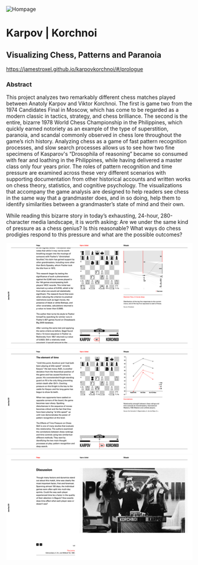 ![Hompage](/preview.png)

# Karpov | Korchnoi
## Visualizing Chess, Patterns and Paranoia

https://jamestroxel.github.io/karpovkorchnoi/#/prologue

### Abstract
This project analyzes two remarkably different chess matches played between Anatoly Karpov and Viktor Korchnoi. The first is game two from the 1974 Candidates Final in Moscow, which has come to be regarded as a modern classic in tactics, strategy, and chess brilliance. The second is the entire, bizarre 1978 World Chess Championship in the Philippines, which quickly earned notoriety as an example of the type of superstition, paranoia, and scandal commonly observed in chess lore throughout the game’s rich history. Analyzing chess as a game of fast pattern recognition processes, and slow search processes allows us to see how two fine specimens of Kasparov's “Drosophila of reasoning” became so consumed with fear and loathing in the Philippines, while having delivered a master class only four years prior. The roles of pattern recognition and time pressure are examined across these very different scenarios with supporting documentation from other historical accounts and written works on chess theory, statistics, and cognitive psychology. The visualizations that accompany the game analysis are designed to help readers see chess in the same way that a grandmaster does, and in so doing, help them to identify similarities between a grandmaster’s state of mind and their own. 

While reading this bizarre story in today’s exhausting, 24-hour, 280-character media landscape, it is worth asking: Are we under the same kind of pressure as a chess genius? Is this reasonable? What ways do chess prodigies respond to this pressure and what are the possible outcomes?


![page1](/1.png)
![page2](/2.png)
![page3](/3.png)
